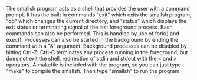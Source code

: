 The smallsh program acts as a shell that provides the user with a command prompt. It has the built in
commands "exit" which exits the smallsh program, "cd" which changes the current directory,
and "status" which displays the exit status or terminating signal of the last foreground process. Bash
commands can also be performed. This is handled by use of fork() and exec(). Processes can also be started
in the background by ending the command with a "&" argument. Background processes can be disabled by hitting
Ctrl-Z. Ctrl-C terminates any process running in the foreground, but does not exit the shell. redirection of stdin and stdout
with the < and > operators. A makefile is included with the program, so you can just type "make" to compile the smallsh. Then type "smallsh" to run the program.
